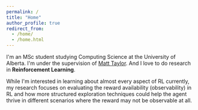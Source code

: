```yaml
---
permalink: /
title: "Home"
author_profile: true
redirect_from: 
  - /home/
  - /home.html
---
```


I'm an MSc student studying Computing Science at the University of Alberta. I'm under the supervision of 
[Matt Taylor](https://drmatttaylor.net/).
And I love to do research in **Reinforcement Learning**.

While I'm interested in learning about almost every aspect of RL currently, my research focuses on evaluating the reward availability (observability) in RL and how more structured exploration techniques could help the agent thrive in different scenarios where the reward may not be observable at all.
